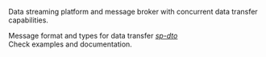 Data streaming platform and message broker with concurrent data transfer capabilities.  

Message format and types for data transfer *[sp-dto](https://github.com/skytfs/streaming-platform/tree/master/sp-dto)*  
Check examples and documentation.